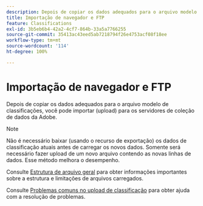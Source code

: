 ```yaml
---
description: Depois de copiar os dados adequados para o arquivo modelo de classificações, você pode importar (upload) para os servidores de coleção de dados da Adobe.
title: Importação de navegador e FTP
feature: Classifications
exl-id: 3b5eb6b4-42a2-4cf7-864b-33a5a7766255
source-git-commit: 35413ac43eed5ab7218794f26e4753acf08f18ee
workflow-type: tm+mt
source-wordcount: '114'
ht-degree: 100%

---
```


# Importação de navegador e FTP

Depois de copiar os dados adequados para o arquivo modelo de classificações, você pode importar (upload) para os servidores de coleção de dados da Adobe.

>[!NOTE]
>
>Não é necessário baixar (usando o recurso de exportação) os dados de classificação atuais antes de carregar os novos dados. Somente será necessário fazer upload de um novo arquivo contendo as novas linhas de dados. Esse método melhora o desempenho.

Consulte [Estrutura de arquivo geral](/help/components/classifications/importer/c-saint-data-files.md) para obter informações importantes sobre a estrutura e limitações de arquivos carregados.

Consulte [Problemas comuns no upload de classificação](https://helpx.adobe.com/br/analytics/kb/common-saint-upload-issues.html) para obter ajuda com a resolução de problemas.
